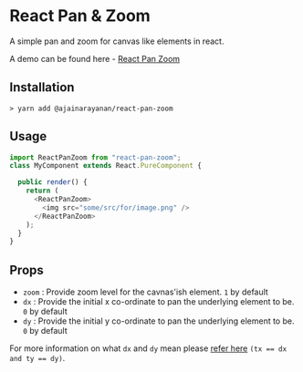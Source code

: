 # React Pan & Zoom

A simple pan and zoom for canvas like elements in react.

A demo can be found here - [React Pan Zoom]()

## Installation

```
> yarn add @ajainarayanan/react-pan-zoom
```

## Usage

```typescript
import ReactPanZoom from "react-pan-zoom";
class MyComponent extends React.PureComponent {

  public render() {
    return (
      <ReactPanZoom>
        <img src="some/src/for/image.png" />
      </ReactPanZoom>
    );
  }
}
```

## Props

- `zoom` : Provide zoom level for the cavnas'ish element. `1` by default
- `dx` : Provide the initial x co-ordinate to pan the underlying element to be. `0` by default
- `dy` : Provide the initial y co-ordinate to pan the underlying element to be. `0` by default

For more information on what `dx` and `dy` mean please [refer here](https://developer.mozilla.org/en-US/docs/Web/CSS/transform-function/matrix)
`(tx == dx and ty == dy)`.

